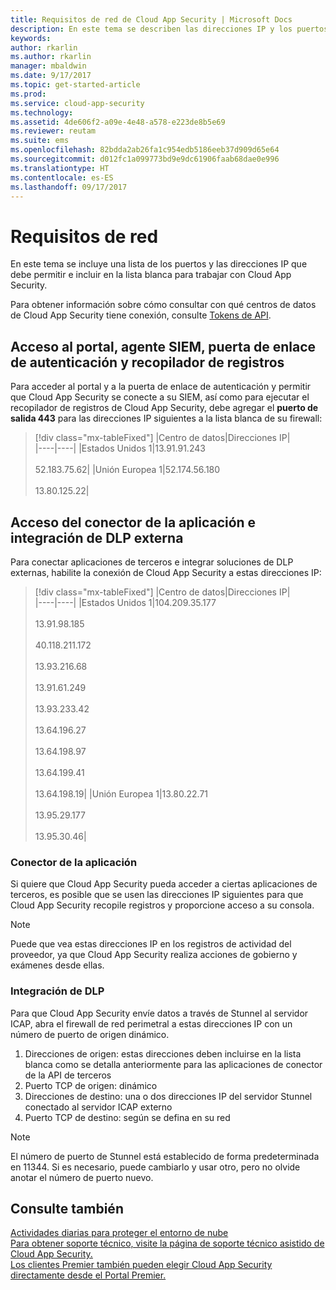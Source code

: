 ```yaml
---
title: Requisitos de red de Cloud App Security | Microsoft Docs
description: En este tema se describen las direcciones IP y los puertos que debe abrir para trabajar con Cloud App Security.
keywords: 
author: rkarlin
ms.author: rkarlin
manager: mbaldwin
ms.date: 9/17/2017
ms.topic: get-started-article
ms.prod: 
ms.service: cloud-app-security
ms.technology: 
ms.assetid: 4de606f2-a09e-4e48-a578-e223de8b5e69
ms.reviewer: reutam
ms.suite: ems
ms.openlocfilehash: 82bdda2ab26fa1c954edb5186eeb37d909d65e64
ms.sourcegitcommit: d012fc1a099773bd9e9dc61906faab68dae0e996
ms.translationtype: HT
ms.contentlocale: es-ES
ms.lasthandoff: 09/17/2017
---
```

# <a name="network-requirements"></a>Requisitos de red

En este tema se incluye una lista de los puertos y las direcciones IP que debe permitir e incluir en la lista blanca para trabajar con Cloud App Security. 

Para obtener información sobre cómo consultar con qué centros de datos de Cloud App Security tiene conexión, consulte [Tokens de API](api-tokens.md).



## <a name="portal-access-siem-agent-authentication-gateway-and-log-collector"></a>Acceso al portal, agente SIEM, puerta de enlace de autenticación y recopilador de registros

Para acceder al portal y a la puerta de enlace de autenticación y permitir que Cloud App Security se conecte a su SIEM, así como para ejecutar el recopilador de registros de Cloud App Security, debe agregar el **puerto de salida 443** para las direcciones IP siguientes a la lista blanca de su firewall:  


> [!div class="mx-tableFixed"]
|Centro de datos|Direcciones IP|  
|----|----|
|Estados Unidos 1|13.91.91.243<br></br>52.183.75.62|
|Unión Europea 1|52.174.56.180<br></br>13.80.125.22|

## <a name="app-connector-access-and-external-dlp-integration"></a>Acceso del conector de la aplicación e integración de DLP externa

Para conectar aplicaciones de terceros e integrar soluciones de DLP externas, habilite la conexión de Cloud App Security a estas direcciones IP:


> [!div class="mx-tableFixed"]
|Centro de datos|Direcciones IP|  
|----|----|
|Estados Unidos 1|104.209.35.177<br></br>13.91.98.185<br></br>40.118.211.172<br></br>13.93.216.68<br></br>13.91.61.249<br></br>13.93.233.42<br></br>13.64.196.27<br></br>13.64.198.97<br></br>13.64.199.41<br></br>13.64.198.19|
|Unión Europea 1|13.80.22.71<br></br>13.95.29.177<br></br>13.95.30.46|


### <a name="app-connector"></a>Conector de la aplicación
Si quiere que Cloud App Security pueda acceder a ciertas aplicaciones de terceros, es posible que se usen las direcciones IP siguientes para que Cloud App Security recopile registros y proporcione acceso a su consola. 

> [!NOTE]
>Puede que vea estas direcciones IP en los registros de actividad del proveedor, ya que Cloud App Security realiza acciones de gobierno y exámenes desde ellas. 
  

### <a name="dlp-integration"></a>Integración de DLP

Para que Cloud App Security envíe datos a través de Stunnel al servidor ICAP, abra el firewall de red perimetral a estas direcciones IP con un número de puerto de origen dinámico. 

1.  Direcciones de origen: estas direcciones deben incluirse en la lista blanca como se detalla anteriormente para las aplicaciones de conector de la API de terceros
2.  Puerto TCP de origen: dinámico
3.  Direcciones de destino: una o dos direcciones IP del servidor Stunnel conectado al servidor ICAP externo
4.  Puerto TCP de destino: según se defina en su red

> [!NOTE] 
> El número de puerto de Stunnel está establecido de forma predeterminada en 11344. Si es necesario, puede cambiarlo y usar otro, pero no olvide anotar el número de puerto nuevo.


    



  
## <a name="see-also"></a>Consulte también  
[Actividades diarias para proteger el entorno de nube](daily-activities-to-protect-your-cloud-environment.md)   
[Para obtener soporte técnico, visite la página de soporte técnico asistido de Cloud App Security.](http://support.microsoft.com/oas/default.aspx?prid=16031)   
[Los clientes Premier también pueden elegir Cloud App Security directamente desde el Portal Premier.](https://premier.microsoft.com/)  
  

   